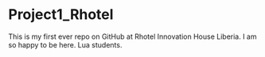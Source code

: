 # Project1_Rhotel
This is my first ever repo on GitHub at Rhotel Innovation House Liberia. I am so happy to be here. Lua students.
